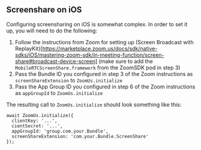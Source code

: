 ## Screenshare on iOS

Configuring screensharing on iOS is somewhat complex. In order to set it up, you will need to do the
following:

1. Follow the instructions from Zoom for setting up (Screen Broadcast with
ReplayKit)[https://marketplace.zoom.us/docs/sdk/native-sdks/iOS/mastering-zoom-sdk/in-meeting-function/screen-share#broadcast-device-screen]
(make sure to add the `MobileRTCScreenShare.framework` from the ZoomSDK pod in step 3)
2. Pass the Bundle ID you configured in step 3 of the Zoom instructions as `screenShareExtension`
to `ZoomUs.initialize`
3. Pass the App Group ID you configured in step 6 of the Zoom instructions as `appGroupId` to
`ZoomUs.initialize`

The resulting call to `ZoomUs.initialize` should look something like this:
```
await ZoomUs.initialize({
  clientKey: '...',
  cientSecret: '...',
  appGroupId: 'group.com.your.Bundle',
  screenShareExtension: 'com.your.Bundle.ScreenShare'
});
```
